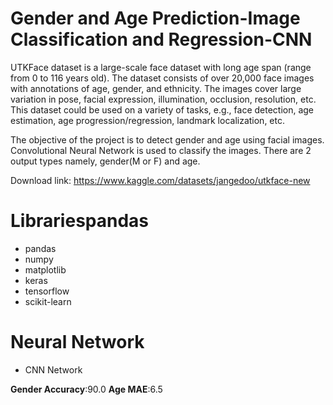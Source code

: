 # Gender and Age Prediction-Image Classification and Regression-CNN
UTKFace dataset is a large-scale face dataset with long age span (range from 0 to 116 years old). The dataset consists of over 20,000 face images with annotations of age, gender, and ethnicity. The images cover large variation in pose, facial expression, illumination, occlusion, resolution, etc. This dataset could be used on a variety of tasks, e.g., face detection, age estimation, age progression/regression, landmark localization, etc.

The objective of the project is to detect gender and age using facial images. Convolutional Neural Network is used to classify the images. There are 2 output types namely, gender(M or F) and age.

Download link: https://www.kaggle.com/datasets/jangedoo/utkface-new

# Librariespandas
- pandas
- numpy
- matplotlib
- keras
- tensorflow
- scikit-learn

# Neural Network
- CNN Network

**Gender Accuracy**:90.0 **Age MAE**:6.5
